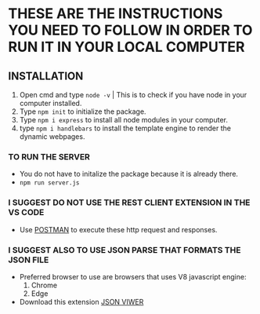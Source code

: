 # THESE ARE THE INSTRUCTIONS YOU NEED TO FOLLOW IN ORDER TO RUN IT IN YOUR LOCAL COMPUTER

## INSTALLATION

1. Open cmd and type `node -v` | This is to check if you have node in your computer installed.
2. Type `npm init` to initialize the package.
3. Type `npm i express` to install all node modules in your computer.
3. type `npm i handlebars` to install the template engine to render the dynamic webpages.

### TO RUN THE SERVER

- You do not have to initalize the package because it is already there.
- `npm run server.js`

### I SUGGEST DO NOT USE THE REST CLIENT EXTENSION IN THE VS CODE

- Use [POSTMAN](https://www.postman.com) to execute these http request and responses.

### I SUGGEST ALSO TO USE JSON PARSE THAT FORMATS THE JSON FILE

- Preferred browser to use are browsers that uses V8 javascript engine:
    1. Chrome
    2. Edge
- Download this extension [JSON VIWER](https://chrome.google.com/webstore/detail/djson-json-viewer-formatt/chaeijjekipecdajnijdldjjipaegdjc?hl=en-US)
